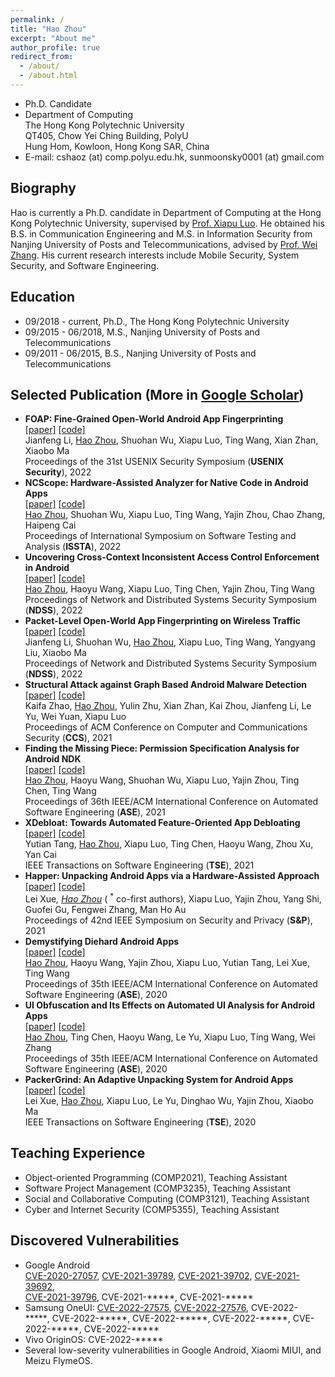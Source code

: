 ```yaml
---
permalink: /
title: "Hao Zhou"
excerpt: "About me"
author_profile: true
redirect_from: 
  - /about/
  - /about.html
---
```


- Ph.D. Candidate
- Department of Computing  
  The Hong Kong Polytechnic University  
  QT405, Chow Yei Ching Building, PolyU  
  Hung Hom, Kowloon, Hong Kong SAR, China
- E-mail: cshaoz (at) comp.polyu.edu.hk, sunmoonsky0001 (at) gmail.com

## Biography
Hao is currently a Ph.D. candidate in Department of Computing at the Hong Kong Polytechnic University, supervised by [Prof. Xiapu Luo](http://www4.comp.polyu.edu.hk/~csxluo/). He obtained his B.S. in Communication Engineering and M.S. in Information Security from Nanjing University of Posts and Telecommunications, advised by [Prof. Wei Zhang](https://yjs.njupt.edu.cn/dsgl/nocontrol/college/dsfcxq.htm?dsJbxxId=9B9D05C52A492DCFE050007F01006EFE). His current research interests include Mobile Security, System Security, and Software Engineering.

## Education
- 09/2018 - current, Ph.D., The Hong Kong Polytechnic University
- 09/2015 - 06/2018, M.S., Nanjing University of Posts and Telecommunications
- 09/2011 - 06/2015, B.S., Nanjing University of Posts and Telecommunications

## Selected Publication (More in [Google Scholar](https://scholar.google.com/citations?user=o7__60kAAAAJ))
- **FOAP: Fine-Grained Open-World Android App Fingerprinting**  
  [[paper]](/files/FOAP.pdf) 
  [[code]](https://github.com/jflixjtu/FOAP)  
  Jianfeng Li, <u>Hao Zhou</u>, Shuohan Wu, Xiapu Luo, Ting Wang, Xian Zhan, Xiaobo Ma  
  Proceedings of the 31st USENIX Security Symposium (**USENIX Security**), 2022
- **NCScope: Hardware-Assisted Analyzer for Native Code in Android Apps**  
  [[paper]](/files/NCScope.pdf) 
  [[code]](https://github.com/moonZHH/NCScope)  
  <u>Hao Zhou</u>, Shuohan Wu, Xiapu Luo, Ting Wang, Yajin Zhou, Chao Zhang, Haipeng Cai  
  Proceedings of International Symposium on Software Testing and Analysis (**ISSTA**), 2022
- **Uncovering Cross-Context Inconsistent Access Control Enforcement in Android**  
  [[paper]](/files/IAceFinder.pdf) 
  [[code]](https://github.com/moonZHH/IAceFinder)  
  <u>Hao Zhou</u>, Haoyu Wang, Xiapu Luo, Ting Chen, Yajin Zhou, Ting Wang  
  Proceedings of Network and Distributed Systems Security Symposium (**NDSS**), 2022
- **Packet-Level Open-World App Fingerprinting on Wireless Traffic**  
  [[paper]](/files/PacketPrint.pdf) 
  [[code]](https://github.com/jflixjtu/PacketPrint)  
  Jianfeng Li, Shuohan Wu, <u>Hao Zhou</u>, Xiapu Luo, Ting Wang, Yangyang Liu, Xiaobo Ma  
  Proceedings of Network and Distributed Systems Security Symposium (**NDSS**), 2022
- **Structural Attack against Graph Based Android Malware Detection**  
  [[paper]](/files/HRAT.pdf) 
  [[code]](https://sites.google.com/view/hrat)  
  Kaifa Zhao, <u>Hao Zhou</u>, Yulin Zhu, Xian Zhan, Kai Zhou, Jianfeng Li, Le Yu, Wei Yuan, Xiapu Luo  
  Proceedings of ACM Conference on Computer and Communications Security (**CCS**), 2021
- **Finding the Missing Piece: Permission Specification Analysis for Android NDK**  
  [[paper]](/files/PSGen.pdf) 
  [[code]](https://github.com/moonZHH/PSGen)  
  <u>Hao Zhou</u>, Haoyu Wang, Shuohan Wu, Xiapu Luo, Yajin Zhou, Ting Chen, Ting Wang  
  Proceedings of 36th IEEE/ACM International Conference on Automated Software Engineering (**ASE**), 2021
- **XDebloat: Towards Automated Feature-Oriented App Debloating**  
  [[paper]](/files/XDebloat.pdf) 
  [[code]](https://sites.google.com/view/xdebloat)  
  Yutian Tang, <u>Hao Zhou</u>, Xiapu Luo, Ting Chen, Haoyu Wang, Zhou Xu, Yan Cai  
  IEEE Transactions on Software Engineering (**TSE**), 2021
- **Happer: Unpacking Android Apps via a Hardware-Assisted Approach**  
  [[paper]](/files/Happer.pdf) 
  [[code]](https://github.com/rewhy/happer)  
  Lei Xue<sup>*</sup>, <u>Hao Zhou</u><sup>*</sup> ( <sup>*</sup> co-first authors), Xiapu Luo, Yajin Zhou, Yang Shi, Guofei Gu, Fengwei Zhang, Man Ho Au  
  Proceedings of 42nd IEEE Symposium on Security and Privacy (**S&P**), 2021
- **Demystifying Diehard Android Apps**  
  [[paper]](/files/DiehardDetector.pdf) 
  [[code]](https://github.com/moonZHH/DiehardDetector)  
  <u>Hao Zhou</u>, Haoyu Wang, Yajin Zhou, Xiapu Luo, Yutian Tang, Lei Xue, Ting Wang  
  Proceedings of 35th IEEE/ACM International Conference on Automated Software Engineering (**ASE**), 2020
- **UI Obfuscation and Its Effects on Automated UI Analysis for Android Apps**  
  [[paper]](/files/UIObfuscator.pdf) 
  [[code]](https://github.com/moonZHH/UIObfuscator)  
  <u>Hao Zhou</u>, Ting Chen, Haoyu Wang, Le Yu, Xiapu Luo, Ting Wang, Wei Zhang  
  Proceedings of 35th IEEE/ACM International Conference on Automated Software Engineering (**ASE**), 2020
- **PackerGrind: An Adaptive Unpacking System for Android Apps**  
  [[paper]](/files/PackerGrind.pdf) 
  [[code]](https://github.com/rewhy/adaptiveunpacker)  
  Lei Xue, <u>Hao Zhou</u>, Xiapu Luo, Le Yu, Dinghao Wu, Yajin Zhou, Xiaobo Ma  
  IEEE Transactions on Software Engineering (**TSE**), 2020

## Teaching Experience
- Object-oriented Programming (COMP2021), Teaching Assistant
- Software Project Management (COMP3235), Teaching Assistant
- Social and Collaborative Computing (COMP3121), Teaching Assistant
- Cyber and Internet Security (COMP5355), Teaching Assistant

## Discovered Vulnerabilities
- Google Android  
[CVE-2020-27057](https://cve.mitre.org/cgi-bin/cvename.cgi?name=2020-27057), 
[CVE-2021-39789](https://cve.mitre.org/cgi-bin/cvename.cgi?name=2021-39789), 
[CVE-2021-39702](https://cve.mitre.org/cgi-bin/cvename.cgi?name=2021-39702), 
[CVE-2021-39692](https://cve.mitre.org/cgi-bin/cvename.cgi?name=2021-39692),  
[CVE-2021-39796](https://cve.mitre.org/cgi-bin/cvename.cgi?name=2021-39796), 
CVE-2021-\*\*\*\*\*, 
CVE-2021-\*\*\*\*\*
- Samsung OneUI: [CVE-2022-27575](https://cve.mitre.org/cgi-bin/cvename.cgi?name=2022-27575),
                 [CVE-2022-27576](https://cve.mitre.org/cgi-bin/cvename.cgi?name=2022-27576),
                 CVE-2022-\*\*\*\*\*, 
                 CVE-2022-\*\*\*\*\*, 
                 CVE-2022-\*\*\*\*\*, 
                 CVE-2022-\*\*\*\*\*, 
                 CVE-2022-\*\*\*\*\*, 
                 CVE-2022-\*\*\*\*\*
- Vivo OriginOS: CVE-2022-\*\*\*\*\*
- Several low-severity vulnerabilities in Google Android, Xiaomi MIUI, and Meizu FlymeOS.
